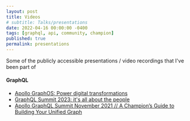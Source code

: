 ```yaml
---
layout: post
title: Videos
# subtitle: Talks/presentations
date: 2022-04-16 00:00:00 -0400
tags: [graphql, api, community, champion]
published: true
permalink: presentations
---
```


Some of the publicly accessible presentations / video recordings that I've been part of

#### GraphQL

- [Apollo GraphOS: Power digital transformations](https://www.apollographql.com/enterprise?wvideo=4fu2lsjssc)
- [GraphQL Summit 2023: it's all about the people](https://youtu.be/090IWEcHbJc?si=tUn4F0oNSPoliVXs)
- [Apollo GraphQL Summit November 2021 // A Champion’s Guide to Building Your Unified Graph](https://www.apollographql.com/events/roundtable/graphql-summit-november-2021/a-champions-guide-to-building-your-unified-graph)
